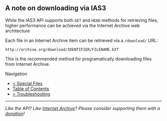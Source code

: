 ## A note on downloading via IAS3

While the IAS3 API supports both `GET` and `HEAD` methods for retrieving files, higher performance can be achieved via the Internet Archive web architecture

Each file in an Internet Archive item can be retrieved via a `/download/` URL:

    http://archive.org/download/IDENTIFIER/FILENAME.EXT

This is the recommended method for programatically downloading files from Internet Archive.

Navigation

* [< Special Files](https://github.com/vmbrasseur/IAS3API/blob/master/specialfiles.md)
* [Table of Contents](https://github.com/vmbrasseur/IAS3API)
* [> Troubleshooting](https://github.com/vmbrasseur/IAS3API/blob/master/troubleshooting.md)

-----

_Like the API? Like [Internet Archive](http://archive.org)? Please consider supporting them with a [donation](http://archive.org/donate/)!_

